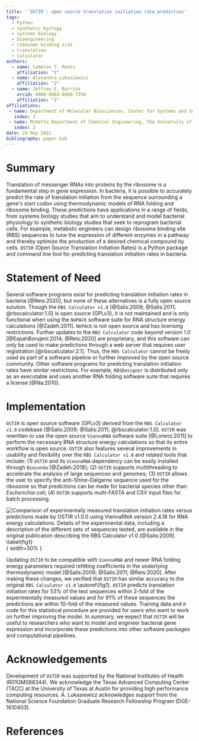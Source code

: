 ```yaml
---
title: '`OSTIR`: open source translation initiation rate prediction'
tags:
  - Python
  - synthetic biology
  - systems biology
  - bioengineering
  - ribosome binding site
  - translation
  - calculator
authors:
  - name: Cameron T. Roots
    affiliation: "1"
  - name: Alexandra Lukasiewicz
    affiliation: "2"
  - name: Jeffrey E. Barrick
    orcid: 0000-0003-0888-7358
    affiliation: "1"
affiliations:
 - name: Department of Molecular Biosciences, Center for Systems and Synthetic Biology, The University of Texas at Austin
   index: 1
 - name: McKetta Department of Chemical Engineering, The University of Texas at Austin
   index: 2
date: 29 May 2021
bibliography: paper.bib
---
```


# Summary

Translation of messenger RNAs into proteins by the ribosome is a fundamental
step in gene expression. In bacteria, it is possible to accurately predict the
rate of translation initiation from the sequence surrounding a gene's start
codon using thermodynamic models of RNA folding and ribosome binding. These
predictions have applications in a range of fields, from systems biology studies
that aim to understand and model bacterial physiology to synthetic biology
studies that seek to reprogram bacterial cells. For example, metabolic engineers
can design ribosome binding site (RBS) sequences to tune the expression of
different enzymes in a pathway and thereby optimize the production of a desired
chemical compound by cells. `OSTIR` (Open Source Translation Initiation Rates)
is a Python package and command line tool for predicting translation initiation
rates in bacteria.

# Statement of Need

Several software programs exist for predicting translation initiation rates in
bacteria [@Reis:2020], but none of these alternatives is a fully open source
solution. Though the `RBS Calculator v1.0` [@Salis:2009; @Salis:2011;
@rbscalculator:1.0] is open source (GPLv3), it is not maintained and is only
functional when using the `NUPACK` software suite for RNA structure energy
calculations [@Zadeh:2011]. `NUPACK` is not open source and has licensing
restrictions. Further updates to the `RBS Calculator` code beyond version 1.0
[@EspahBorujeni:2014; @Reis:2020] are proprietary, and this software can only be
used to make predictions through a web server that requires user registration
[@rbscalculator:2.1]. Thus, the `RBS Calculator` cannot be freely used as part
of a software pipeline or further improved by the open source community. Other
software programs for predicting translation initiation rates have similar
restrictions. For example, `RBSDesigner` is distributed only as an executable
and uses another RNA folding software suite that requires a license [@Na:2010].

# Implementation

`OSTIR` is open source software (GPLv3) derived from the `RBS Calculator v1.0`
codebase [@Salis:2009; @Salis:2011; @rbscalculator:1.0]. `OSTIR` was rewritten
to use the open source `ViennaRNA` software suite [@Lorenz:2011] to perform the
necessary RNA structure energy calculations so that its entire workflow is open
source. `OSTIR` also features several improvements in usability and flexibility
over the `RBS Calculator v1.0` and related tools that include: (1) `OSTIR` and
its `ViennaRNA` dependency can be easily installed through `Bioconda`
[@Zadeh:2018]; (2) `OSTIR` supports multithreading to accelerate the analysis of
large sequences and genomes; (3) `OSTIR` allows the user to specify the
anti-Shine-Dalgarno sequence used for the ribosome so that predictions can be
made for bacterial species other than *Escherichia coli*; (4) `OSTIR` supports
multi-FASTA and CSV input files for batch processing.

![Comparison of experimentally measured translation initiation rates versus
predictions made by `OSTIR v1.0.0` using `ViennaRNA version 2.4.18` for RNA
energy calculations. Details of the experimental data, including a description
of the different sets of sequences tested, are available in the original
publication describing the `RBS Calculator v1.0` [@Salis:2009].
\label{fig1}](figure1.png){ width=50% }

Updating `OSTIR` to be compatible with `ViennaRNA` and newer RNA folding energy
parameters required refitting coefficients in the underlying thermodynamic model
[@Salis:2009; @Salis:2011; @Reis:2020]. After making these changes, we verified
that `OSTIR` has similar accuracy to the original `RBS Calculator v1.0`
\autoref{fig1}. `OSTIR` predicts translation initiation rates for 53% of the
test sequences within 2-fold of the experimentally measured values and for 91%
of these sequences the predictions are within 10-fold of the measured values.
Training data and `R` code for this statistical procedure are provided for users
who want to work on further improving the model. In summary, we expect that
`OSTIR` will be useful to researchers who want to model and engineer bacterial
gene expression and incorporate these predictions into other software packages
and computational pipelines.

# Acknowledgements

Development of `OSTIR` was supported by the National Institutes of Health
(R01GM088344). We acknowledge the Texas Advanced Computing Center (TACC) at the
University of Texas at Austin for providing high performance computing
resources. A. Lukasiewicz acknowledges support from the National Science
Foundation Graduate Research Fellowship Program (DGE-1610403).

# References
